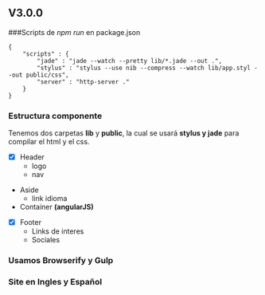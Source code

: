 ## V3.0.0

###Scripts de *npm run* en package.json

~~~
{
    "scripts" : {
        "jade" : "jade --watch --pretty lib/*.jade --out .",
        "stylus" : "stylus --use nib --compress --watch lib/app.styl --out public/css",
        "server" : "http-server ."
    }
}
~~~

### Estructura componente 
Tenemos dos carpetas **lib** y **public**, la cual se usará **stylus y jade** para compilar el html y el css.
    
* [x] Header
    * logo
    * nav
* Aside 
    * link idioma
* Container **(angularJS)**
* [x] Footer
    * Links de interes
    * Sociales      

### Usamos Browserify y Gulp

### Site  en Ingles y Español